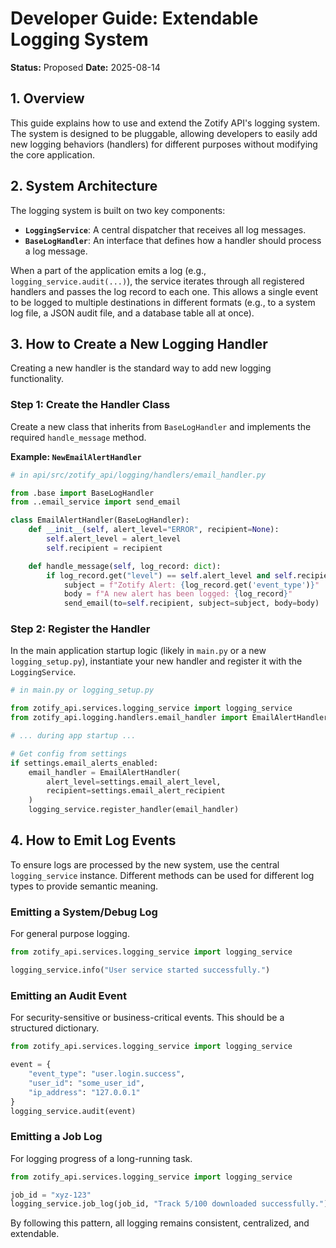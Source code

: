 # Developer Guide: Extendable Logging System

**Status:** Proposed
**Date:** 2025-08-14

## 1. Overview
This guide explains how to use and extend the Zotify API's logging system. The system is designed to be pluggable, allowing developers to easily add new logging behaviors (handlers) for different purposes without modifying the core application.

## 2. System Architecture
The logging system is built on two key components:
- **`LoggingService`**: A central dispatcher that receives all log messages.
- **`BaseLogHandler`**: An interface that defines how a handler should process a log message.

When a part of the application emits a log (e.g., `logging_service.audit(...)`), the service iterates through all registered handlers and passes the log record to each one. This allows a single event to be logged to multiple destinations in different formats (e.g., to a system log file, a JSON audit file, and a database table all at once).

## 3. How to Create a New Logging Handler

Creating a new handler is the standard way to add new logging functionality.

### Step 1: Create the Handler Class
Create a new class that inherits from `BaseLogHandler` and implements the required `handle_message` method.

**Example: `NewEmailAlertHandler`**
```python
# in api/src/zotify_api/logging/handlers/email_handler.py

from .base import BaseLogHandler
from ..email_service import send_email

class EmailAlertHandler(BaseLogHandler):
    def __init__(self, alert_level="ERROR", recipient=None):
        self.alert_level = alert_level
        self.recipient = recipient

    def handle_message(self, log_record: dict):
        if log_record.get("level") == self.alert_level and self.recipient:
            subject = f"Zotify Alert: {log_record.get('event_type')}"
            body = f"A new alert has been logged: {log_record}"
            send_email(to=self.recipient, subject=subject, body=body)

```

### Step 2: Register the Handler
In the main application startup logic (likely in `main.py` or a new `logging_setup.py`), instantiate your new handler and register it with the `LoggingService`.

```python
# in main.py or logging_setup.py

from zotify_api.services.logging_service import logging_service
from zotify_api.logging.handlers.email_handler import EmailAlertHandler

# ... during app startup ...

# Get config from settings
if settings.email_alerts_enabled:
    email_handler = EmailAlertHandler(
        alert_level=settings.email_alert_level,
        recipient=settings.email_alert_recipient
    )
    logging_service.register_handler(email_handler)
```

## 4. How to Emit Log Events

To ensure logs are processed by the new system, use the central `logging_service` instance. Different methods can be used for different log types to provide semantic meaning.

### Emitting a System/Debug Log
For general purpose logging.

```python
from zotify_api.services.logging_service import logging_service

logging_service.info("User service started successfully.")
```

### Emitting an Audit Event
For security-sensitive or business-critical events. This should be a structured dictionary.

```python
from zotify_api.services.logging_service import logging_service

event = {
    "event_type": "user.login.success",
    "user_id": "some_user_id",
    "ip_address": "127.0.0.1"
}
logging_service.audit(event)
```

### Emitting a Job Log
For logging progress of a long-running task.

```python
from zotify_api.services.logging_service import logging_service

job_id = "xyz-123"
logging_service.job_log(job_id, "Track 5/100 downloaded successfully.")
```

By following this pattern, all logging remains consistent, centralized, and extendable.
